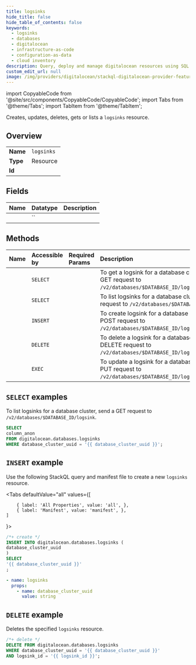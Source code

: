 ```yaml
---
title: logsinks
hide_title: false
hide_table_of_contents: false
keywords:
  - logsinks
  - databases
  - digitalocean
  - infrastructure-as-code
  - configuration-as-data
  - cloud inventory
description: Query, deploy and manage digitalocean resources using SQL
custom_edit_url: null
image: /img/providers/digitalocean/stackql-digitalocean-provider-featured-image.png
---
```


import CopyableCode from '@site/src/components/CopyableCode/CopyableCode';
import Tabs from '@theme/Tabs';
import TabItem from '@theme/TabItem';

Creates, updates, deletes, gets or lists a <code>logsinks</code> resource.

## Overview
<table><tbody>
<tr><td><b>Name</b></td><td><code>logsinks</code></td></tr>
<tr><td><b>Type</b></td><td>Resource</td></tr>
<tr><td><b>Id</b></td><td><CopyableCode code="digitalocean.databases.logsinks" /></td></tr>
</tbody></table>

## Fields
| Name | Datatype | Description |
|:-----|:---------|:------------|
| <CopyableCode code="column_anon" /> | `` |  |

## Methods
| Name | Accessible by | Required Params | Description |
|:-----|:--------------|:----------------|:------------|
| <CopyableCode code="databases_get_logsink" /> | `SELECT` | <CopyableCode code="database_cluster_uuid, logsink_id" /> | To get a logsink for a database cluster, send a GET request to `/v2/databases/$DATABASE_ID/logsink/$LOGSINK_ID`. |
| <CopyableCode code="databases_list_logsink" /> | `SELECT` | <CopyableCode code="database_cluster_uuid" /> | To list logsinks for a database cluster, send a GET request to `/v2/databases/$DATABASE_ID/logsink`. |
| <CopyableCode code="databases_create_logsink" /> | `INSERT` | <CopyableCode code="database_cluster_uuid" /> | To create logsink for a database cluster, send a POST request to `/v2/databases/$DATABASE_ID/logsink`. |
| <CopyableCode code="databases_delete_logsink" /> | `DELETE` | <CopyableCode code="database_cluster_uuid, logsink_id" /> | To delete a logsink for a database cluster, send a DELETE request to `/v2/databases/$DATABASE_ID/logsink/$LOGSINK_ID`. |
| <CopyableCode code="databases_update_logsink" /> | `EXEC` | <CopyableCode code="database_cluster_uuid, logsink_id, data__config" /> | To update a logsink for a database cluster, send a PUT request to `/v2/databases/$DATABASE_ID/logsink/$LOGSINK_ID`. |

## `SELECT` examples

To list logsinks for a database cluster, send a GET request to `/v2/databases/$DATABASE_ID/logsink`.


```sql
SELECT
column_anon
FROM digitalocean.databases.logsinks
WHERE database_cluster_uuid = '{{ database_cluster_uuid }}';
```
## `INSERT` example

Use the following StackQL query and manifest file to create a new <code>logsinks</code> resource.

<Tabs
    defaultValue="all"
    values={[
        
        { label: 'All Properties', value: 'all', },
        { label: 'Manifest', value: 'manifest', },
    ]
}>
<TabItem value="all">

```sql
/*+ create */
INSERT INTO digitalocean.databases.logsinks (
database_cluster_uuid
)
SELECT 
'{{ database_cluster_uuid }}'
;
```
</TabItem>

<TabItem value="manifest">

```yaml
- name: logsinks
  props:
    - name: database_cluster_uuid
      value: string

```
</TabItem>
</Tabs>

## `DELETE` example

Deletes the specified <code>logsinks</code> resource.

```sql
/*+ delete */
DELETE FROM digitalocean.databases.logsinks
WHERE database_cluster_uuid = '{{ database_cluster_uuid }}'
AND logsink_id = '{{ logsink_id }}';
```
